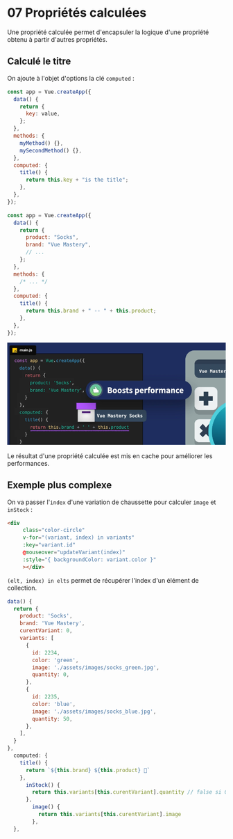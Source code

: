 # 07 Propriétés calculées

Une propriété calculée permet d'encapsuler la logique d'une propriété obtenu à partir d'autres propriétés.

## Calculé le titre

On ajoute à l'objet d'options la clé `computed` :

```js
const app = Vue.createApp({
  data() {
    return {
      key: value,
    };
  },
  methods: {
    myMethod() {},
    mySecondMethod() {},
  },
  computed: {
    title() {
      return this.key + "is the title";
    },
  },
});
```

```js
const app = Vue.createApp({
  data() {
    return {
      product: "Socks",
      brand: "Vue Mastery",
      // ...
    };
  },
  methods: {
    /* ... */
  },
  computed: {
    title() {
      return this.brand + " -- " + this.product;
    },
  },
});
```

<img src="assets/Screenshot2020-09-21at15.46.26.png" alt="Screenshot 2020-09-21 at 15.46.26" style="zoom:67%;" />

Le résultat d'une propriété calculée est mis en cache pour améliorer les performances.



## Exemple plus complexe

On va passer l'`index` d'une variation de chaussette pour calculer `image` et `inStock` :

```html
<div
     class="color-circle"
     v-for="(variant, index) in variants"
     :key="variant.id"
     @mouseover="updateVariant(index)"
     :style="{ backgroundColor: variant.color }"
     ></div>
```

`(elt, index) in elts` permet de récupérer l'index d'un élément de collection.

```js
data() {
  return {
    product: 'Socks',
    brand: 'Vue Mastery',
    curentVariant: 0,
    variants: [
      {
        id: 2234,
        color: 'green',
        image: './assets/images/socks_green.jpg',
        quantity: 0,
      },
      {
        id: 2235,
        color: 'blue',
        image: './assets/images/socks_blue.jpg',
        quantity: 50,
      },
    ],
  }
},
  computed: {
    title() {
      return `${this.brand} ${this.product} 🧦`
    },
      inStock() {
        return this.variants[this.curentVariant].quantity // false si 0 par défaut
      },
        image() {
          return this.variants[this.curentVariant].image
        },
  },
```

